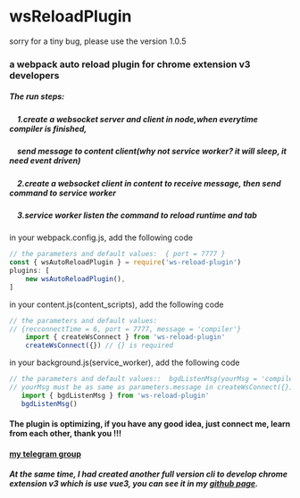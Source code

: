 <!--
 * @Date: 2023-03-08 08:19:37
 * @LastEditors: xzz
 * @LastEditTime: 2023-03-17 16:02:16
-->
# wsReloadPlugin

sorry for a tiny bug, please use the version 1.0.5 
### a webpack auto reload plugin for chrome extension v3 developers
#####  The run steps:  
#####    &emsp;1.create a websocket server and client in node,when everytime compiler is finished, 
#####    &emsp;send message to content client(why not service worker? it will sleep, it need event driven)
#####    &emsp;2.create a websocket client in content to receive message, then send command to service worker
#####    &emsp;3.service worker listen the command to reload runtime and tab

  in your webpack.config.js, add the following code
  ````js
  // the parameters and default values:  { port = 7777 } 
  const { wsAutoReloadPlugin } = require('ws-reload-plugin')
  plugins: [
      new wsAutoReloadPlugin(),
  ]
  ````
  in your content.js(content_scripts), add the following code
  ````js
// the parameters and default values: 
// {recconnectTime = 6, port = 7777, message = 'compiler'} 
      import { createWsConnect } from 'ws-reload-plugin'
      createWsConnect({}) // {} is required
  ````
  in your background.js(service_worker), add the following code
  ````js
// the parameters and default values::  bgdListenMsg(yourMsg = 'compiler')
// yourMsg must be as same as parameters.message in createWsConnect({})
     import { bgdListenMsg } from 'ws-reload-plugin'
     bgdListenMsg()

  ````
####  The plugin is optimizing, if you have any good idea, just connect me, learn from each other, thank you !!!
####  [my telegram group](https://t.me/my7dtd)
#####  At the same time, I had created another full version cli to develop chrome extension v3 which is use vue3, you can see it in my [github page](https://github.com/xzz2021/chrome-extension-v3-auto-reload).
